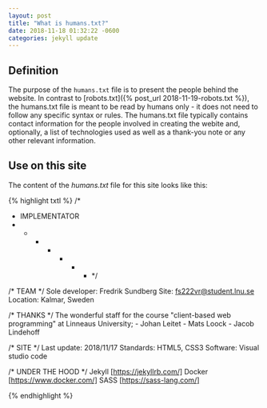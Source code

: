 ```yaml
---
layout: post
title: "What is humans.txt?"
date: 2018-11-18 01:32:22 -0600
categories: jekyll update
---
```


## Definition
The purpose of the `humans.txt` file is to present the people behind the website. In contrast to [robots.txt]({% post_url 2018-11-19-robots.txt %}), the humans.txt file is meant to be read by humans only - it does not need to follow any specific syntax or rules. The humans.txt file typically contains contact information for the people involved in creating the webite and, optionally, a list of technologies used as well as a thank-you note or any other relevant information.


## Use on this site
The content of the *humans.txt* file for this site looks like this:

{% highlight txtl %}
/*
 * IMPLEMENTATOR
 * * * * * * * */


/* TEAM */
	Sole developer: Fredrik Sundberg
	Site: fs222vr@student.lnu.se
	Location: Kalmar, Sweden

/* THANKS */
	The wonderful staff for the course "client-based web programming" at Linneaus University;
	- Johan Leitet
	- Mats Loock
	- Jacob Lindehoff

/* SITE */
	Last update: 2018/11/17
	Standards: HTML5, CSS3
	Software: Visual studio code

/* UNDER THE HOOD */
	Jekyll [https://jekyllrb.com/]
	Docker [https://www.docker.com/]
	SASS [https://sass-lang.com/]

{% endhighlight %}
